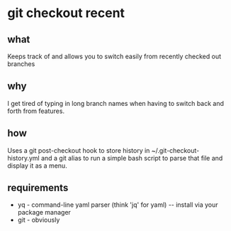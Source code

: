 # git checkout recent

## what
Keeps track of and allows you to switch easily from recently checked out branches

## why
I get tired of typing in long branch names when having to switch back and forth from features.

## how
Uses a git post-checkout hook to store history in ~/.git-checkout-history.yml and a git alias to run
a simple bash script to parse that file and display it as a menu.

## requirements
- yq - command-line yaml parser (think 'jq' for yaml) -- install via your package manager
- git - obviously

